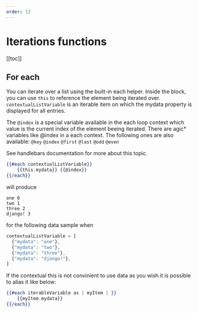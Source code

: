 ```yaml
---
order: 13
---
```

# Iterations functions

[[toc]]

## For each

You can iterate over a list using the built-in each helper. Inside the block, you can use `this` to reference the element being iterated over. `contextualListVariable` is an iterable item on which the mydata property is displayed for all entries.

The `@index` is a special variable available in the each loop context which value is the current index of the element beeing iterated. There are agic* variables like @index in a each context. The following ones are also available: `@key` `@index` `@first` `@last` `@odd` `@even`

See handlebars documentation for more about this topic.

```handlebars
{{#each contextualListVariable}}
    {{this.mydata}} {{@index}}
{{/each}}
```

will produce

```csv
one 0
two 1
three 2
django! 3
```

for the following data sample when

```javascript
contextualListVariable = [
  {"mydata": "one"},
  {"mydata": "two"},
  {"mydata": "three"},
  {"mydata": "django!"},
]
```

If the contextual this is not convinient to use data as you wish it is possible to alias it like below:

```handlebars
{{#each iterableVariable as | myItem | }}
    {{myItem.mydata}}
{{/each}}
```
